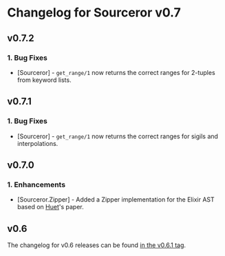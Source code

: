 # Changelog for Sourceror v0.7

## v0.7.2

### 1. Bug Fixes
  * [Sourceror] - `get_range/1` now returns the correct ranges for 2-tuples from
    keyword lists.

## v0.7.1

### 1. Bug Fixes
  * [Sourceror] - `get_range/1` now returns the correct ranges for sigils and
    interpolations.

## v0.7.0

### 1. Enhancements
  * [Sourceror.Zipper] - Added a Zipper implementation for the Elixir AST based
    on [Huet][huet]'s paper.

[huet]: https://www.st.cs.uni-saarland.de/edu/seminare/2005/advanced-fp/docs/huet-zipper.pdf

## v0.6

The changelog for v0.6 releases can be found [in the v0.6.1
tag](https://github.com/doorgan/sourceror/blob/v0.6.1/CHANGELOG.md).
